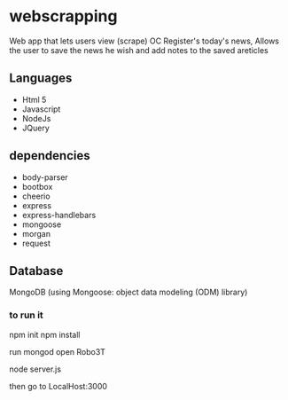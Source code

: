 # webscrapping
Web app that lets users view (scrape) OC Register's today's news, 
Allows the user to save the news he wish and add notes to the saved areticles

## Languages
- Html 5
- Javascript
- NodeJs
- JQuery

## dependencies
- body-parser
- bootbox
- cheerio
- express
- express-handlebars
- mongoose
- morgan
- request

## Database
MongoDB (using Mongoose: object data modeling (ODM) library)

###  to run it
npm init
npm install

run mongod
open Robo3T

node server.js

then go to LocalHost:3000